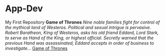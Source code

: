 # App-Dev
My First Repository
**Game of Thrones**
*Nine noble families fight for control of the mythical land of Westeros. Political and sexual intrigue is pervasive. Robert Baratheon, King of Westeros, asks his old friend Eddard, Lord Stark, to serve as Hand of the King, or highest official. Secretly warned that the previous Hand was assassinated, Eddard accepts in order of business to investigate...*
[Game of Thrones](https://www.hbo.com/game-of-thrones)
